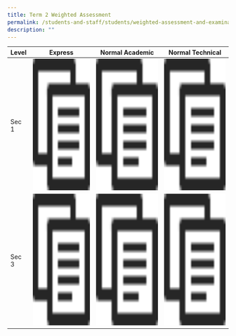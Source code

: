 ```yaml
---
title: Term 2 Weighted Assessment
permalink: /students-and-staff/students/weighted-assessment-and-examination/term-2-weighted-assessment/
description: ""
---
```

<table>
<thead>
  <tr>
    <th>Level</th>
    <th>Express</th>
    <th>Normal Academic</th>
    <th>Normal Technical</th>
  </tr>
</thead>
<tbody>
  <tr>
    <td>Sec 1</td>
    <td><a href="[](/files/WA%202_2022_Topics_Collated%201E.pdf)"><img src="/images/copy.png" width="400" height="300"></td>
    <td><a href="[](/files/WA%202_2022_Topics_Collated%201NA.pdf)"><img src="/images/copy.png" width="400" height="300"></td>
    <td><a href="[](/files/WA%202_2022_Topics_Collated%201NT.pdf)"><img src="/images/copy.png" width="400" height="300"></td>
  </tr>
  <tr>
    <td>Sec 3</td>
    <td><a href="[](/files/WA%202_2022_Topics_Collated%203E%20caa%2013%20Apr.pdf)"><img src="/images/copy.png" width="400" height="300"></td>
    <td><a href="[](/files/WA%202_2022_Topics_Collated%203NA.pdf)"><img src="/images/copy.png" width="400" height="300"></td>
    <td><a href="[](/files/WA%202_2022_Topics_Collated%203NT.pdf)"><img src="/images/copy.png" width="400" height="300"></td>
  </tr>
</tbody>
</table>